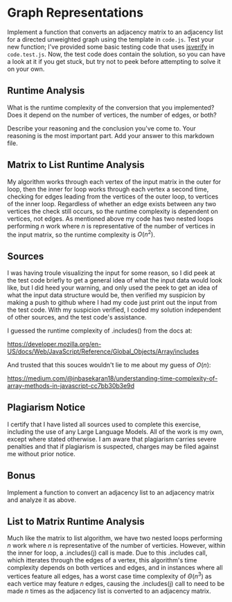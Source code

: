 # Graph Representations

Implement a function that converts an adjacency matrix to an adjacency list for
a directed unweighted graph using the template in `code.js`. Test your new
function; I've provided some basic testing code that uses
[jsverify](https://jsverify.github.io/) in `code.test.js`. Now, the test code
does contain the solution, so you can have a look at it if you get stuck, but
try not to peek before attempting to solve it on your own.

## Runtime Analysis

What is the runtime complexity of the conversion that you implemented? Does it
depend on the number of vertices, the number of edges, or both?

Describe your reasoning and the conclusion you've come to. Your reasoning is the
most important part. Add your answer to this markdown file.

## Matrix to List Runtime Analysis

My algorithm works through each vertex of the input matrix in the outer for loop,
then the inner for loop works through each vertex a second time, checking for
edges leading from the vertices of the outer loop, to vertices of the inner
loop. Regardless of whether an edge exists between any two vertices the check
still occurs, so the runtime complexity is dependent on vertices, not edges.
As mentioned above my code has two nested loops performing $n$ work where $n$
is representative of the number of vertices in the input matrix, so the
runtime complexity is $O(n^2)$.  

## Sources

I was having troule visualizing the input for some reason, so I did peek at the
test code briefly to get a general idea of what the input data would look like,
but I did heed your warning, and only used the peek to get an idea of what the
input data structure would be, then verified my suspicion by making a push to
github where I had my code just print out the input from the test code. With my
suspicion verified, I coded my solution independent of other sources, and the
test code's assistance.  

I guessed the runtime complexity of .includes() from the docs at:  

https://developer.mozilla.org/en-US/docs/Web/JavaScript/Reference/Global_Objects/Array/includes  

And trusted that this souces wouldn't lie to me about my guess of $O(n)$:  

https://medium.com/@inbasekaran18/understanding-time-complexity-of-array-methods-in-javascript-cc7bb30b3e9d  

## Plagiarism Notice

I certify that I have listed all sources used to complete this exercise, including the use of any Large Language Models. All of the work is my own, except where stated otherwise. I am aware that plagiarism carries severe penalties and that if plagiarism is suspected, charges may be filed against me without prior notice.  

## Bonus

Implement a function to convert an adjacency list to an adjacency matrix and
analyze it as above.  

## List to Matrix Runtime Analysis

Much like the matrix to list algorithm, we have two nested loops performing $n$
work where $n$ is representative of the number of verticies. However, within the
inner for loop, a .includes(j) call is made. Due to this .includes call, which
itterates through the edges of a vertex, this algorithm's time complexity depends
on both vertices and edges, and in instances where all vertices feature all
edges, has a worst case time complexity of $\Theta(n^3)$ as each vertice may
feature $n$ edges, causing the .includes(j) call to need to be made $n$ times as
the adjacency list is converted to an adjacency matrix.  
